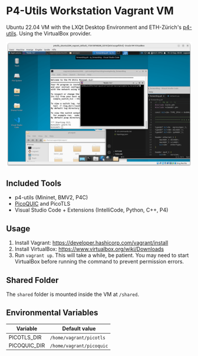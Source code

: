 # P4-Utils Workstation Vagrant VM

Ubuntu 22.04 VM with the LXQt Desktop Environment and ETH-Zürich's [p4-utils](https://github.com/nsg-ethz/p4-utils). Using the VirtualBox provider.

<img src="screenshot.png" width="600px" />

## Included Tools

- p4-utils (Mininet, BMV2, P4C)
- [PicoQUIC](https://github.com/private-octopus/picoquic) and PicoTLS 
- Visual Studio Code + Extensions (IntelliCode, Python, C++, P4)

## Usage

1. Install Vagrant: https://developer.hashicorp.com/vagrant/install
2. Install VirtualBox: https://www.virtualbox.org/wiki/Downloads
3. Run `vagrant up`. This will take a while, be patient. You may need to start VirtualBox before running the command to prevent permission errors.

## Shared Folder

The `shared` folder is mounted inside the VM at `/shared`.

## Environmental Variables

Variable        | Default value
----------------|---------------------------------
PICOTLS_DIR     | `/home/vagrant/picotls`
PICOQUIC_DIR    | `/home/vagrant/picoquic`
